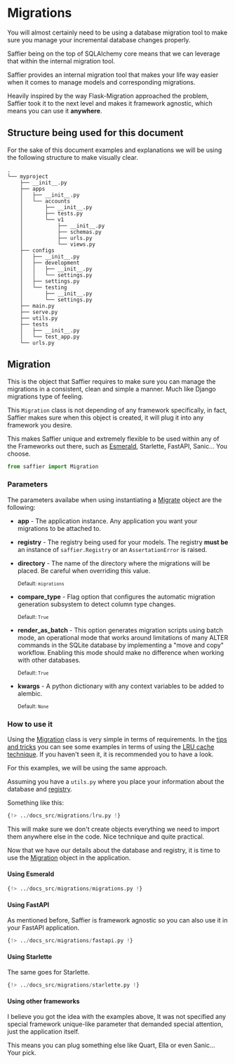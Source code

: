 # Migrations

You will almost certainly need to be using a database migration tool to make sure you manage
your incremental database changes properly.

Saffier being on the top of SQLAlchemy core means that we can leverage that within the internal
migration tool.

Saffier provides an internal migration tool that makes your life way easier when it comes to manage
models and corresponding migrations.

Heavily inspired by the way Flask-Migration approached the problem, Saffier took it to the next
level and makes it framework agnostic, which means you can use it **anywhere**.

## Structure being used for this document

For the sake of this document examples and explanations we will be using the following structure to
make visually clear.

```shell
.
└── myproject
    ├── __init__.py
    ├── apps
    │   ├── __init__.py
    │   └── accounts
    │       ├── __init__.py
    │       ├── tests.py
    │       └── v1
    │           ├── __init__.py
    │           ├── schemas.py
    │           ├── urls.py
    │           └── views.py
    ├── configs
    │   ├── __init__.py
    │   ├── development
    │   │   ├── __init__.py
    │   │   └── settings.py
    │   ├── settings.py
    │   └── testing
    │       ├── __init__.py
    │       └── settings.py
    ├── main.py
    ├── serve.py
    ├── utils.py
    ├── tests
    │   ├── __init__.py
    │   └── test_app.py
    └── urls.py
```

## Migration

This is the object that Saffier requires to make sure you can manage the migrations in a consistent,
clean and simple a manner. Much like Django migrations type of feeling.

This `Migration` class is not depending of any framework specifically, in fact, Saffier makes sure
when this object is created, it will plug it into any framework you desire.

This makes Saffier unique and extremely flexible to be used within any of the Frameworks out there,
such as [Esmerald](https://esmerald.dymmond.com), Starlette, FastAPI, Sanic... You choose.

```python
from saffier import Migration
```

### Parameters

The parameters availabe when using instantiating a [Migrate](#migration) object are the following:

* **app** - The application instance. Any application you want your migrations to be attached to.
* **registry** - The registry being used for your models. The registry **must be** an instance
of `saffier.Registry` or an `AssertationError` is raised.
* **directory** - The name of the directory where the migrations will be placed. Be careful when
overriding this value.

    <sup>Default: `migrations`</sup>

* **compare_type** - Flag option that configures the automatic migration generation subsystem 
to detect column type changes.

    <sup>Default: `True`</sup>

* **render_as_batch** - This option generates migration scripts using batch mode, an operational
mode that works around limitations of many ALTER commands in the SQLite database by implementing
a "move and copy" workflow. Enabling this mode should make no difference when working with other
databases.

    <sup>Default: `True`</sup>

* **kwargs** - A python dictionary with any context variables to be added to alembic.

    <sup>Default: `None`</sup>

### How to use it

Using the [Migration](#migration) class is very simple in terms of requirements. In the
[tips and tricks](./tips-and-tricks.md) you can see some examples in terms of using the
[LRU cache technique](./tips-and-tricks.md#the-lru-cache). If you haven't seen it,
it is recommended you to have a look.

For this examples, we will be using the same approach.

Assuming you have a `utils.py` where you place your information about the database and
[registry](./registry.md).

Something like this:

```python title="my_project/utils.py" hl_lines="6-9"
{!> ../docs_src/migrations/lru.py !}
```

This will make sure we don't create objects everything we need to import them anywhere else in the
code. Nice technique and quite practical.

Now that we have our details about the database and registry, it is time to use the
[Migration](#migration) object in the application.

#### Using Esmerald

```python title="my_project/main.py" hl_lines="9 12 32 38"
{!> ../docs_src/migrations/migrations.py !}
```

#### Using FastAPI

As mentioned before, Saffier is framework agnostic so you can also use it in your FastAPI
application.

```python title="my_project/main.py" hl_lines="6 9 29 33"
{!> ../docs_src/migrations/fastapi.py !}
```

#### Using Starlette

The same goes for Starlette.

```python title="my_project/main.py" hl_lines="6 9 29 33"
{!> ../docs_src/migrations/starlette.py !}
```

#### Using other frameworks

I believe you got the idea with the examples above, It was not specified any special framework
unique-like parameter that demanded special attention, just the application itself.

This means you can plug something else like Quart, Ella or even Sanic... Your pick.

